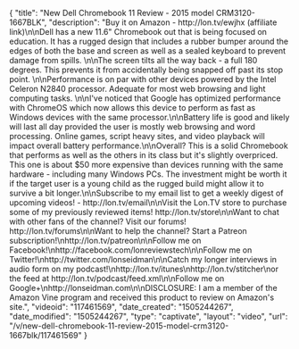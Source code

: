 {
    "title": "New Dell Chromebook 11 Review - 2015 model CRM3120-1667BLK",
    "description": "Buy it on Amazon - http:\/\/lon.tv\/ewjhx (affiliate link)\n\nDell has a new 11.6\" Chromebook out that is being focused on education. It has a rugged design that includes a rubber bumper around the edges of both the base and screen as well as a sealed keyboard to prevent damage from spills. \n\nThe screen tilts all the way back - a full 180 degrees. This prevents it from accidentally being snapped off past its stop point. \n\nPerformance is on par with other devices powered by the Intel Celeron N2840 processor. Adequate for most web browsing and light computing tasks. \n\nI've noticed that Google has optimized performance with ChromeOS which now allows this device to perform as fast as Windows devices with the same processor.\n\nBattery life is good and likely will last all day provided the user is mostly web browsing and word processing. Online games, script heavy sites, and video playback will impact overall battery performance.\n\nOverall? This is a solid Chromebook that performs as well as the others in its class but it's slightly overpriced. This one is about $50 more expensive than devices running with the same hardware - including many Windows PCs. The investment might be worth it if the target user is a young child as the rugged build might allow it to survive a bit longer.\n\nSubscribe to my email list to get a weekly digest of upcoming videos! - http:\/\/lon.tv\/email\n\nVisit the Lon.TV store to purchase some of my previously reviewed items! http:\/\/lon.tv\/store\n\nWant to chat with other fans of the channel? Visit our forums! http:\/\/lon.tv\/forums\n\nWant to help the channel? Start a Patreon subscription!\nhttp:\/\/lon.tv\/patreon\n\nFollow me on Facebook!\nhttp:\/\/facebook.com\/lonreviewstech\n\nFollow me on Twitter!\nhttp:\/\/twitter.com\/lonseidman\n\nCatch my longer interviews in audio form on my podcast!\nhttp:\/\/lon.tv\/itunes\nhttp:\/\/lon.tv\/stitcher\nor the feed at http:\/\/lon.tv\/podcast\/feed.xml\n\nFollow me on Google+\nhttp:\/\/lonseidman.com\n\nDISCLOSURE: I am a member of the Amazon Vine program and received this product to review on Amazon's site.",
    "videoid": "117461569",
    "date_created": "1505244267",
    "date_modified": "1505244267",
    "type": "captivate",
    "layout": "video",
    "url": "\/v\/new-dell-chromebook-11-review-2015-model-crm3120-1667blk\/117461569"
}